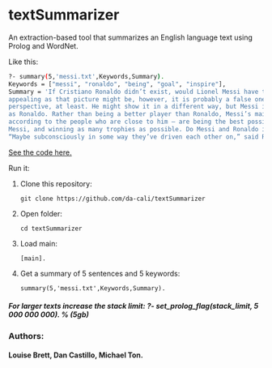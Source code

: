 # textSummarizer

An extraction-based tool that summarizes an English language text using Prolog and WordNet.

Like this:

```bash
?- summary(5,'messi.txt',Keywords,Summary).
Keywords = ["messi", "ronaldo", "being", "goal", "inspire"],
Summary = 'If Cristiano Ronaldo didn’t exist, would Lionel Messi have to invent him?. As
appealing as that picture might be, however, it is probably a false one — from Messi’s
perspective, at least. He might show it in a different way, but Messi is just as competitive
as Ronaldo. Rather than being a better player than Ronaldo, Messi’s main motivations —
according to the people who are close to him — are being the best possible version of Lionel
Messi, and winning as many trophies as possible. Do Messi and Ronaldo inspire each other?
“Maybe subconsciously in some way they’ve driven each other on,” said Rodgers'.
```
[See the code here.](https://github.com/da-cali/textSummarizer/blob/master/main.pl)

Run it:
  
1. Clone this repository:
    ```
    git clone https://github.com/da-cali/textSummarizer
    ```
2. Open folder:
    ```
    cd textSummarizer
    ```
3. Load main:
    ```
    [main].
    ```
4. Get a summary of 5 sentences and 5 keywords:
    ```
    summary(5,'messi.txt',Keywords,Summary).
    ```

##### For larger texts increase the stack limit: ?- set_prolog_flag(stack_limit, 5 000 000 000). % (5gb)
 

### Authors:
#### Louise Brett, Dan Castillo, Michael Ton.